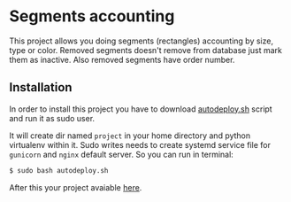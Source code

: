 # Segments accounting

This project allows you doing segments (rectangles) accounting by size, type or color. Removed segments doesn't remove from database just mark them as inactive. Also removed segments have order number. 

## Installation

In order to install this project you have to download [autodeploy.sh](https://raw.githubusercontent.com/conformist-mw/segments/master/autodeploy.sh) script and run it as sudo user. 

It will create dir named `project` in your home directory and python virtualenv within it. Sudo writes needs to create systemd service file for `gunicorn` and `nginx` default server. 
So you can run in terminal:

```bash
$ sudo bash autodeploy.sh
```
After this your project avaiable [here](http://localhost).
